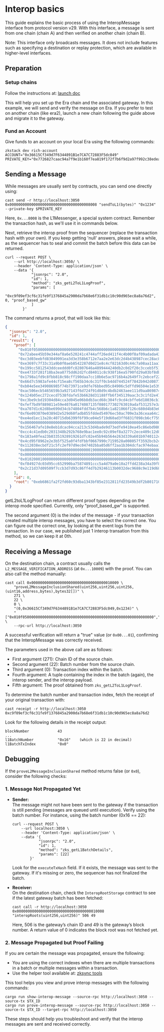 # Interop basics

This guide explains the basic process of using the InteropMessage interface from protocol version v29. With this
interface, a message is sent from one chain (chain A) and then verified on another chain (chain B).

Note: This interface only broadcasts messages. It does not include features such as specifying a destination or replay
protection, which are available in higher-level interfaces.

## Preparation

### Setup chains

Follow the instructions at: [launch doc](https://github.com/matter-labs/zksync-era/blob/main/docs/src/guides/launch.md)

This will help you set up the Era chain and the associated gateway. In this example, we will send and verify the message
on Era. If you prefer to test on another chain (like era2), launch a new chain following the guide above and migrate it
to the gateway.

### Fund an Account

Give funds to an account on your local Era using the following commands:

```
zkstack dev rich-account
ACCOUNT="0x36615Cf349d7F6344891B1e7CA7C72883F5dc049"
PRIVATE_KEY="0x7726827caac94a7f9e1b160f7ea819f172f7b6f9d2a97f992c38edeab82d4110"
```

## Sending a Message

While messages are usually sent by contracts, you can send one directly using:

```
cast send -r http://localhost:3050 0x0000000000000000000000000000000000008008 "sendToL1(bytes)" "0x1234" --private-key $PRIVATE_KEY
```

Here, `0x...8008` is the L1Messenger, a special system contract. Remember the transaction hash, as we'll use it in
commands below.

Next, retrieve the interop proof from the sequencer (replace the transaction hash with your own). If you keep getting
'null' answers, please wait a while, as the sequencer has to seal and commit the batch before this data can be returned.

```
curl --request POST \
    --url http://localhost:3050/ \
    --header 'Content-Type: application/json' \
    --data '{
            "jsonrpc": "2.0",
            "id": 1,
            "method": "zks_getL2ToL1LogProof",
            "params": [
                "0xc9f09ef3cf6c31fe9f1376845a2900da7b68e6f31db1c10c90d965ec8a8a76d2", 0, "proof_based_gw"
            ]
        }'
```

The command returns a proof, that will look like this:

```json
{
  "jsonrpc": "2.0",
  "id": 1,
  "result": {
    "proof": [
      "0x010f050000000000000000000000000000000000000000000000000000000000",
      "0x72abee45b59e344af8a6e520241c4744aff26ed411f4c4b00f8af09adada43ba",
      "0xc3d03eebfd83049991ea3d3e358b6712e7aa2e2e63dc2d4b438987cec28ac8d0",
      "0xe3697c7f33c31a9b0f0aeb8542287d0d21e8c4cf82163d0c44c7a98aa11aa111",
      "0x199cc5812543ddceeddd0fc82807646a4899444240db2c0d2f20c3cceb5f51fa",
      "0xe4733f281f18ba3ea8775dd62d2fcd84011c8c938f16ea5790fd29a03bf8db89",
      "0x1798a1fd9c8fbb818c98cff190daa7cc10b6e5ac9716b4a2649f7c2ebcef2272",
      "0x66d7c5983afe44cf15ea8cf565b34c6c31ff0cb4dd744524f7842b942d08770d",
      "0xb04e5ee349086985f74b73971ce9dfe76bbed95c84906c5dffd96504e1e5396c",
      "0xac506ecb5465659b3a927143f6d724f91d8d9c4bdb2463aee111d9aa869874db",
      "0x124b05ec272cecd7538fdafe53b6628d31188ffb6f345139aac3c3c1fd2e470f",
      "0xc3be9cbd19304d84cca3d045e06b8db3acd68c304fc9cd4cbffe6d18036cb13f",
      "0xfef7bd9f889811e59e4076a0174087135f080177302763019adaf531257e3a87",
      "0xa707d1c62d8be699d34cb74804fdd7b4c568b6c1a821066f126c680d4b83e00b",
      "0xf6e093070e0389d2e529d60fadb855fdded54976ec50ac709e3a36ceaa64c291",
      "0xe4ed1ec13a28c40715db6399f6f99ce04e5f19d60ad3ff6831f098cb6cf75944",
      "0x0000000000000000000000000000000000000000000000000000000000000015",
      "0x156467afe10e8eb1dcac04cca213c53d4bade9d73edfe9410ea45c86ebd9804e",
      "0xcc4c41edb0c2031348b292b768e9bac1ee8c92c09ef8a3277c2ece409c12d86a",
      "0x183a40fea23b03351928919261dfc02e45b94b564e263d339a601b9740112ccc",
      "0x4cd95f8962e2e3b5f525a0f4fdfbbf0667990c7159528a008057f3592bcb2c06",
      "0x112038ecbdf21c5fc2ef97d9ec047402bba05d6ff2aa1b304dcfac974ebaa109",
      "0x0000000000000000000000000000001900000000000000000000000000000003",
      "0x00000000000000000000000000000000000000000000000000000000000001fa",
      "0x0102000100000000000000000000000000000000000000000000000000000000",
      "0xf84927dc03d95cc652990ba75874891ccc5a4d79a0e10a2ffdd238a34a39f828",
      "0x2c21d37d09509f7ccb3d7d93c86ff4d7b29246113b0032dec9688c9e119d6872"
    ],
    "id": 0,
    "root": "0xeb6861fa2f2fd60c93dba1343bf85e2312811fd23549b3df2b8017102430f086"
  }
}
```

getL2toL1LogProof can return different proof types depending on the interop mode specified. Currently, only
"proof_based_gw" is supported.

The second argument (0) is the index of the message - if your transaction created multiple interop messages, you have to
select the correct one. You can figure out the correct one, by looking at the event logs from the transaction. In our
case, we published just 1 interop transation from this method, so we can keep it at 0th.

## Receiving a Message

On the destination chain, a contract usually calls the `L2_MESSAGE_VERIFICATION_ADDRESS` (at `0x...10009`) with the
proof. You can also call the method manually:

```
cast call 0x0000000000000000000000000000000000010009 \
    "proveL2MessageInclusionShared(uint256,uint256,uint256,(uint16,address,bytes),bytes32[])" \
    271 \
    22 \
    0 \
    "(0,0x36615Cf349d7F6344891B1e7CA7C72883F5dc049,0x1234)" \
    "["0x010f050000000000000000000000000000000000000000000000000000000000","0x72abee45b59e344af8a6e520241c4744aff26ed411f4c4b00f8af09adada43ba","0xc3d03eebfd83049991ea3d3e358b6712e7aa2e2e63dc2d4b438987cec28ac8d0","0xe3697c7f33c31a9b0f0aeb8542287d0d21e8c4cf82163d0c44c7a98aa11aa111","0x199cc5812543ddceeddd0fc82807646a4899444240db2c0d2f20c3cceb5f51fa","0xe4733f281f18ba3ea8775dd62d2fcd84011c8c938f16ea5790fd29a03bf8db89","0x1798a1fd9c8fbb818c98cff190daa7cc10b6e5ac9716b4a2649f7c2ebcef2272","0x66d7c5983afe44cf15ea8cf565b34c6c31ff0cb4dd744524f7842b942d08770d","0xb04e5ee349086985f74b73971ce9dfe76bbed95c84906c5dffd96504e1e5396c","0xac506ecb5465659b3a927143f6d724f91d8d9c4bdb2463aee111d9aa869874db","0x124b05ec272cecd7538fdafe53b6628d31188ffb6f345139aac3c3c1fd2e470f","0xc3be9cbd19304d84cca3d045e06b8db3acd68c304fc9cd4cbffe6d18036cb13f","0xfef7bd9f889811e59e4076a0174087135f080177302763019adaf531257e3a87","0xa707d1c62d8be699d34cb74804fdd7b4c568b6c1a821066f126c680d4b83e00b","0xf6e093070e0389d2e529d60fadb855fdded54976ec50ac709e3a36ceaa64c291","0xe4ed1ec13a28c40715db6399f6f99ce04e5f19d60ad3ff6831f098cb6cf75944","0x0000000000000000000000000000000000000000000000000000000000000015","0x156467afe10e8eb1dcac04cca213c53d4bade9d73edfe9410ea45c86ebd9804e","0xcc4c41edb0c2031348b292b768e9bac1ee8c92c09ef8a3277c2ece409c12d86a","0x183a40fea23b03351928919261dfc02e45b94b564e263d339a601b9740112ccc","0x4cd95f8962e2e3b5f525a0f4fdfbbf0667990c7159528a008057f3592bcb2c06","0x112038ecbdf21c5fc2ef97d9ec047402bba05d6ff2aa1b304dcfac974ebaa109","0x0000000000000000000000000000003100000000000000000000000000000001","0x00000000000000000000000000000000000000000000000000000000000001fa","0x0101000100000000000000000000000000000000000000000000000000000000","0xf84927dc03d95cc652990ba75874891ccc5a4d79a0e10a2ffdd238a34a39f828"]" \
    --rpc-url http://localhost:3050
```

A successful verification will return a "true" value (or `0x00...01`), confirming that the InteropMessage was correctly
received.

The parameters used in the above call are as follows:

- First argument (271): Chain ID of the source chain.
- Second argument (22): Batch number from the source chain.
- Third argument (0): Transaction index within the batch.
- Fourth argument: A tuple containing the index in the batch (again), the interop sender, and the interop payload.
- Fifth argument: The proof obtained from `zks_getL2ToL1LogProof`.

To determine the batch number and transaction index, fetch the receipt of your original transaction with:

```
cast receipt -r http://localhost:3050 0xc9f09ef3cf6c31fe9f1376845a2900da7b68e6f31db1c10c90d965ec8a8a76d2
```

Look for the following details in the receipt output:

```
blockNumber             43
...
l1BatchNumber           "0x16"    (which is 22 in decimal)
l1BatchTxIndex          "0x0"
```

## Debugging

If the `proveL2MessageInclusionShared` method returns false (or `0x0`), consider the following checks:

### 1. Message Not Propagated Yet

- **Sender:**  
   The message might not have been sent to the gateway if the transaction is still pending (messages are queued until
  execution). Verify using the batch number. For instance, using the batch number (0x16 == 22):

  ```shell
  curl --request POST \
      --url localhost:3050 \
      --header 'Content-Type: application/json' \
      --data '{
              "jsonrpc": "2.0",
              "id": 1,
              "method": "zks_getL1BatchDetails",
              "params": [22]
          }'
  ```

  Look for the `executeTxHash` field. If it exists, the message was sent to the gateway. If it's missing or zero, the
  sequencer has not finalized the batch.

- **Receiver:**  
   On the destination chain, check the `InteropRootStorage` contract to see if the latest gateway batch has been
  fetched:

  ```
  cast call -r http://localhost:3050 0x0000000000000000000000000000000000010008 "interopRoots(uint256,uint256)" 506 49
  ```

  Here, 506 is the gateway’s chain ID and 49 is the gateway’s block number. A return value of 0 indicates the block root
  was not fetched yet.

### 2. Message Propagated but Proof Failing

If you are certain the message was propagated, ensure the following:

- You are using the correct indexes when there are multiple transactions in a batch or multiple messages within a
  transaction.
- Use the helper tool available at: [zksync tools](https://github.com/mm-zk/zksync_tools/tree/main/simple_interop#tool)

This tool helps you view and prove interop messages with the following commands:

```
cargo run show-interop-message --source-rpc http://localhost:3050 --source-tx $TX_ID
cargo run prove-interop-message --source-rpc http://localhost:3050 --source-tx $TX_ID --target-rpc http://localhost:3050
```

These steps should help you troubleshoot and verify that the interop messages are sent and received correctly.

